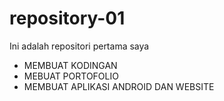 # repository-01
Ini adalah repositori pertama saya
- MEMBUAT KODINGAN
- MEBUAT PORTOFOLIO
- MEMBUAT APLIKASI ANDROID DAN WEBSITE
